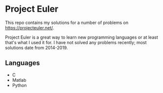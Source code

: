 # Project Euler

This repo contains my solutions for a number of problems on https://projecteuler.net/. 

Project Euler is a great way to learn new programming languages or at least that's what I used it for. I have not solved any problems recently; most solutions date from 2014-2019.

## Languages

- C
- Matlab
- Python
